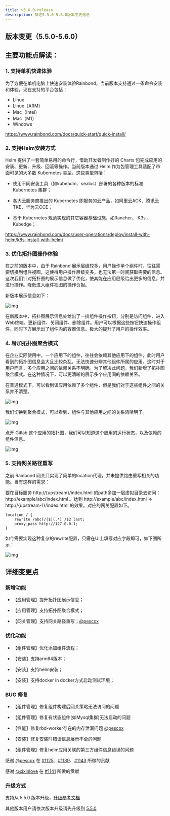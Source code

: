 ```yaml
---
title: v5.6.0-release
description: 描述5.5.0-5.6.0版本变更信息
---
```


## 版本变更（5.5.0-5.6.0）

## 主要功能点解读：

### 1. 支持单机快速体验

为了方便在单机电脑上快速安装体验Rainbond，当前版本支持通过一条命令安装和体验，现在支持的平台包括：

- Linux
- Linux（ARM）
- Mac（Intel）
- Mac（M1）
- Windows

https://www.rainbond.com/docs/quick-start/quick-install/

### 2. 支持Helm安装方式

Helm 提供了一套简单易用的命令行，借助开发者制作好的 Charts 包完成应用的安装、更新、升级、回滚等操作。当前版本通过 Helm 作为包管理工具适配了市面可见的大多数 Kubernetes 类型，这些类型包括：

- 使用不同安装工具（如kubeadm、sealos）部署的各种版本的标准 Kubernetes 集群；

- 各大云服务商推出的 Kubernetes 即服务的云产品，如阿里云ACK、腾讯云TKE、华为云CCE；

- 基于 Kubernetes 规范实现的其它容器基础设施，如Rancher、 K3s 、Kubedge；

https://www.rainbond.com/docs/user-operations/deploy/install-with-helm/k8s-install-with-helm/

### 3. 优化拓扑图操作体验

在之前的版本中，由于 Rainbond 展示层级较多，用户操作单个组件时，往往需要切换到组件视图，这使得用户操作层级变多，也无法第一时间获取需要的信息。这次我们针对拓扑图的展示信息做了优化，使其能在应用层级给出更多的信息，并进行操作。降低进入组件视图的操作负担。

新版本展示信息如下：

![img](https://grstatic.oss-cn-shanghai.aliyuncs.com/docs/5.6/community/change/topology-detail.png)

在新版本中，拓扑图展示信息处给出了一排组件操作按钮，分别是访问组件、进入Web终端、更新组件、关闭组件、删除组件。用户可以根据这些按钮快速操作组件，同时下方展示出了组件内的容器信息。极大的提升了用户的操作效率。

### 4. 增加拓扑图聚合模式

在企业实际使用中，一个应用下的组件，往往会依赖其他应用下的组件，此时用户看到的拓扑图信息会大且比较杂乱，无法快速分辨其他组件所属的应用。这时对于用户而言，多个应用之间的依赖关系不明确。为了解决此问题，我们新增了拓扑图聚合模式。在这种情况下，可以更清晰的展示多个应用间的依赖关系。

在普通模式下，可以看到该应用依赖了多个组件，但是我们对于这些组件之间的关系并不清楚。

![img](https://grstatic.oss-cn-shanghai.aliyuncs.com/docs/5.6/community/change/topology-normal.png)

我们切换到聚合模式，可以看到，组件与其他应用之间的关系清晰明了。

![img](https://grstatic.oss-cn-shanghai.aliyuncs.com/docs/5.6/community/change/topology-polymerization.png)

点开 Gitlab 这个应用的拓扑图，我们可以知道这个应用的运行状态，以及依赖的组件信息。

![img](https://grstatic.oss-cn-shanghai.aliyuncs.com/docs/5.6/community/change/topology-polymerization.png)

### 5. 支持网关路径重写

之前 Rainbond 网关只实现了简单的location代理，并未提供路由重写相关的功能。当有这样的需求：

要在目标服务 http://{upstream}/index.html 的path多加一层虚拟目录去访问：http://example/abc/index.html 。达到 http://example/abc/index.html => http://{upstream-1}/index.html 的效果。对应的网关配置如下。

```Nginx
location / {
    rewrite /abc(/|$)(.*) /$2 last;
    proxy_pass http://127.0.0.1;
}
```

如今需要实现这种复杂的rewrite配置，只需在UI上填写对应字段即可，如下图所示：

![img](https://grstatic.oss-cn-shanghai.aliyuncs.com/docs/5.6/community/change/path-rewrite.png)

### 

## 详细变更点

### 新增功能

- 【应用管理】提升拓扑图展示信息；

- 【应用管理】支持拓扑图聚合模式；

- 【网关管理】支持网关路径重写；[@pescox](https://github.com/pescox)

### 优化功能

- 【组件管理】优化添加组件流程；

- 【安装】支持arm64版本；

- 【安装】支持helm安装；

- 【安装】支持docker in docker方式启动测试环境；

### BUG 修复

- 【组件管理】修复组件构建后网关策略无法访问的问题

- 【组件管理】修复有状态组件(如Mysql集群)无法启动的问题

- 【性能】修复rbd-worker存在的内存泄漏问题 [@pescox](https://github.com/pescox)

- 【安装】修复安装时错误信息展示不全的问题

- 【组件管理】修复helm应用关联的第三方组件信息错误的问题

感谢 [@pescox](https://github.com/pescox) 在 [#1125](https://github.com/goodrain/rainbond/issues/1125)、[#1139](https://github.com/goodrain/rainbond/issues/1139)、[#1143](https://github.com/goodrain/rainbond/issues/1143) 所做的贡献

感谢 [@xixinlove](https://github.com/xixinlove) 在 [#1141](https://github.com/goodrain/rainbond/issues/1141) 所做的贡献

### 升级方式

支持从 5.5.0 版本升级，[升级参考文档](/docs/upgrade/5.6.0-upgrade/)

其他版本用户请依次版本升级请先升级到 [5.5.0](/docs/upgrade/5.5.0-upgrade/)
